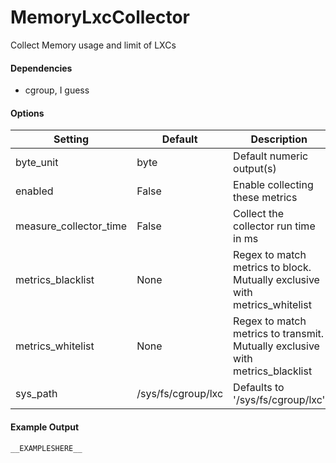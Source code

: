 <!--This file was generated from the python source
Please edit the source to make changes
-->
MemoryLxcCollector
=====

Collect Memory usage and limit of LXCs

#### Dependencies
 * cgroup, I guess


#### Options

Setting | Default | Description | Type
--------|---------|-------------|-----
byte_unit | byte | Default numeric output(s) | str
enabled | False | Enable collecting these metrics | bool
measure_collector_time | False | Collect the collector run time in ms | bool
metrics_blacklist | None | Regex to match metrics to block. Mutually exclusive with metrics_whitelist | NoneType
metrics_whitelist | None | Regex to match metrics to transmit. Mutually exclusive with metrics_blacklist | NoneType
sys_path | /sys/fs/cgroup/lxc | Defaults to '/sys/fs/cgroup/lxc' | str

#### Example Output

```
__EXAMPLESHERE__
```

